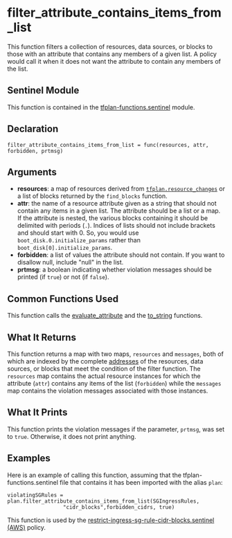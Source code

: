 # filter_attribute_contains_items_from_list
This function filters a collection of resources, data sources, or blocks to those with an attribute that contains any members of a given list. A policy would call it when it does not want the attribute to contain any members of the list.

## Sentinel Module
This function is contained in the [tfplan-functions.sentinel](../tfplan-functions.sentinel) module.

## Declaration
`filter_attribute_contains_items_from_list = func(resources, attr, forbidden, prtmsg)`

## Arguments
* **resources**: a map of resources derived from [`tfplan.resource_changes`](https://www.terraform.io/docs/cloud/sentinel/import/tfplan-v2.html#the-resource_changes-collection) or a list of blocks returned by the `find_blocks` function.
* **attr**: the name of a resource attribute given as a string that should not contain any items in a given list. The attribute should be a list or a map. If the attribute is nested, the various blocks containing it should be delimited with periods (`.`). Indices of lists should not include brackets and should start with 0. So, you would use `boot_disk.0.initialize_params` rather than `boot_disk[0].initialize_params`.
* **forbidden**: a list of values the attribute should not contain. If you want to disallow null, include "null" in the list.
* **prtmsg**: a boolean indicating whether violation messages should be printed (if `true`) or not (if `false`).

## Common Functions Used
This function calls the [evaluate_attribute](./evaluate_attribute.md) and the [to_string](./to_string.md) functions.

## What It Returns
This function returns a map with two maps, `resources` and `messages`, both of which are indexed by the complete [addresses](https://www.terraform.io/docs/internals/resource-addressing.html) of the resources, data sources, or blocks that meet the condition of the filter function. The `resources` map contains the actual resource instances for which the attribute (`attr`) contains any items of the list (`forbidden`) while the `messages` map contains the violation messages associated with those instances.

## What It Prints
This function prints the violation messages if the parameter, `prtmsg`, was set to `true`. Otherwise, it does not print anything.

## Examples
Here is an example of calling this function, assuming that the tfplan-functions.sentinel file that contains it has been imported with the alias `plan`:
```
violatingSGRules = plan.filter_attribute_contains_items_from_list(SGIngressRules,
                  "cidr_blocks",forbidden_cidrs, true)
```

This function is used by the [restrict-ingress-sg-rule-cidr-blocks.sentinel (AWS)](../../../aws/restrict-ingress-sg-rule-cidr-blocks.sentinel) policy.
